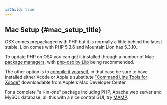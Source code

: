 ```yaml
---
isChild: true
---
```


## Mac Setup  {#mac_setup_title}

OSX comes prepackaged with PHP but it is normally a little behind the latest stable. Lion comes with PHP 5.3.6 and
Mountain Lion has 5.3.10.

To update PHP on OSX you can get it installed through a number of Mac [package managers][mac-package-managers], with
[php-osx by Liip][php-osx-downloads] being recommended.

The other option is to [compile it yourself][mac-compile], in that case be sure to have installed either Xcode or
Apple's substitute ["Command Line Tools for Xcode"][apple-developer] downloadable from Apple's Mac Developer Center.

For a complete "all-in-one" package including PHP, Apache web server and MySQL database, all this with a nice control
GUI, try [MAMP][mamp-downloads].

[mac-package-managers]: http://www.php.net/manual/en/install.macosx.packages.php
[mac-compile]: http://www.php.net/manual/en/install.macosx.compile.php
[xcode-gcc-substitution]: https://github.com/kennethreitz/osx-gcc-installer
[apple-developer]: https://developer.apple.com/downloads
[mamp-downloads]: http://www.mamp.info/en/downloads/index.html
[php-osx-downloads]: http://php-osx.liip.ch/
